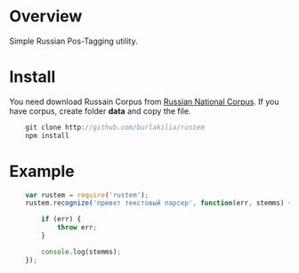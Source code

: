 # Overview
Simple Russian Pos-Tagging utility.

# Install
You need download Russain Corpus from [Russian National Corpus](http://www.ruscorpora.ru).
If you have corpus, create folder <b>data</b> and copy the file.

```javascript
    git clone http://github.com/burlakilia/rustem
    npm install
```

# Example
```javascript
    var rustem = require('rustem');
    rustem.recognize('привет текстовый парсер', function(err, stemms) {

        if (err) {
            throw err;
        }

        console.log(stemms);
    });
```

